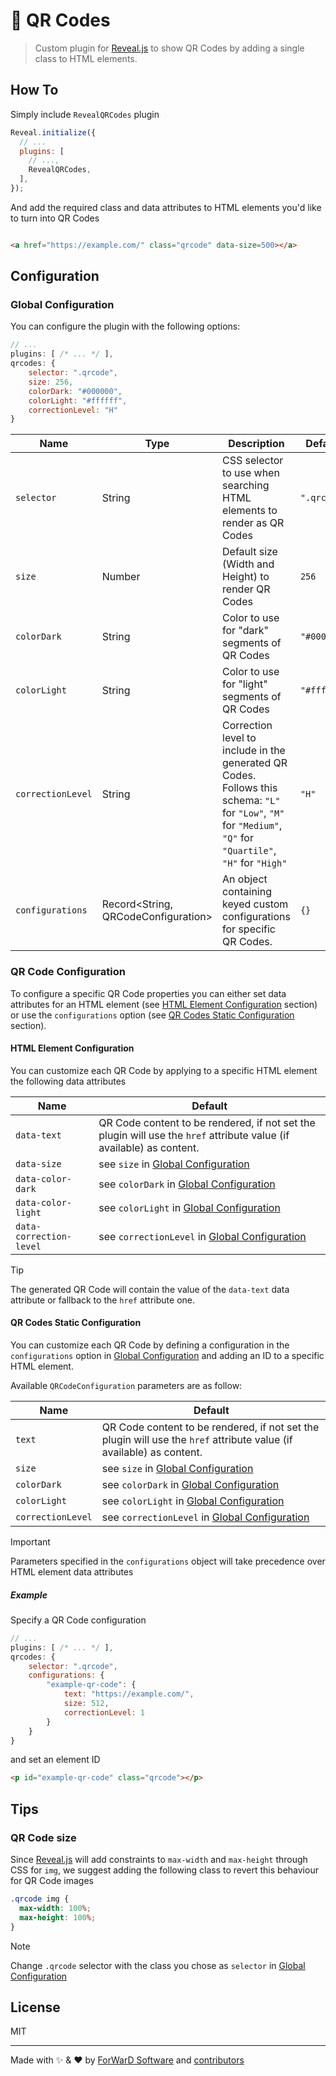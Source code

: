 # 🔳 QR Codes

> Custom plugin for [Reveal.js](https://revealjs.com/) to show QR Codes by adding a single class to HTML elements.

## How To

Simply include `RevealQRCodes` plugin

```js
Reveal.initialize({
  // ...
  plugins: [
    // ...,
    RevealQRCodes,
  ],
});
```
And add the required class and data attributes to HTML elements you'd like to turn into QR Codes

```html

<a href="https://example.com/" class="qrcode" data-size=500></a>

```

## Configuration

### Global Configuration

You can configure the plugin with the following options:

```js
// ...
plugins: [ /* ... */ ],
qrcodes: {
    selector: ".qrcode",
    size: 256,
    colorDark: "#000000",
    colorLight: "#ffffff",
    correctionLevel: "H"
}
```

| Name              | Type                                | Description                                                                                                                                                     | Default     |
| ----------------- | ----------------------------------- | --------------------------------------------------------------------------------------------------------------------------------------------------------------- | ----------- |
| `selector`        | String                              | CSS selector to use when searching HTML elements to render as QR Codes                                                                                          | `".qrcode"` |
| `size`            | Number                              | Default size (Width and Height) to render QR Codes                                                                                                              | `256`       |
| `colorDark`       | String                              | Color to use for "dark" segments of QR Codes                                                                                                                    | `"#000000"` |
| `colorLight`      | String                              | Color to use for "light" segments  of QR Codes                                                                                                                  | `"#ffffff"` |
| `correctionLevel` | String                              | Correction level to include in the generated QR Codes. Follows this schema: `"L"` for `"Low"`, `"M"` for `"Medium"`, `"Q"` for `"Quartile"`, `"H"` for `"High"` | `"H"`       |
| `configurations`  | Record<String, QRCodeConfiguration> | An object containing keyed custom configurations for specific QR Codes.                                                                                         | `{}`        |

### QR Code Configuration

To configure a specific QR Code properties you can either set data attributes for an HTML element (see [HTML Element Configuration](#html-element-configuration) section) or use the `configurations` option (see [QR Codes Static Configuration](#qr-codes-static-configuration) section). 

#### HTML Element Configuration

You can customize each QR Code by applying to a specific HTML element the following data attributes

| Name                    | Default                                                                                                              |
| ----------------------- | -------------------------------------------------------------------------------------------------------------------- |
| `data-text`             | QR Code content to be rendered, if not set the plugin will use the `href` attribute value (if available) as content. |
| `data-size`             | see `size` in [Global Configuration](#global-configuration)                                                          |
| `data-color-dark`       | see `colorDark` in [Global Configuration](#global-configuration)                                                     |
| `data-color-light`      | see `colorLight` in [Global Configuration](#global-configuration)                                                    |
| `data-correction-level` | see `correctionLevel` in [Global Configuration](#global-configuration)                                               |


> [!TIP]
> The generated QR Code will contain the value of the `data-text` data attribute or fallback to the `href` attribute one.


#### QR Codes Static Configuration

You can customize each QR Code by defining a configuration in the `configurations` option in [Global Configuration](#global-configuration) and adding an ID to a specific HTML element.

Available `QRCodeConfiguration` parameters are as follow:

| Name              | Default                                                                                                              |
| ----------------- | -------------------------------------------------------------------------------------------------------------------- |
| `text`            | QR Code content to be rendered, if not set the plugin will use the `href` attribute value (if available) as content. |
| `size`            | see `size` in [Global Configuration](#global-configuration)                                                          |
| `colorDark`       | see `colorDark` in [Global Configuration](#global-configuration)                                                     |
| `colorLight`      | see `colorLight` in [Global Configuration](#global-configuration)                                                    |
| `correctionLevel` | see `correctionLevel` in [Global Configuration](#global-configuration)                                               |


> [!IMPORTANT]
> Parameters specified in the `configurations` object will take precedence over HTML element data attributes

##### Example

Specify a QR Code configuration

```js
// ...
plugins: [ /* ... */ ],
qrcodes: {
    selector: ".qrcode",
    configurations: {
        "example-qr-code": {
            text: "https://example.com/",
            size: 512,
            correctionLevel: 1
        }
    }
}
```

and set an element ID

```html
<p id="example-qr-code" class="qrcode"></p>
```


## Tips

### QR Code size

Since [Reveal.js](https://revealjs.com/) will add constraints to `max-width` and `max-height` through CSS for `img`, we suggest adding the following class to revert this behaviour for QR Code images

```css
.qrcode img {
  max-width: 100%;
  max-height: 100%;
}
```

> [!NOTE]
> Change `.qrcode` selector with the class you chose as `selector` in [Global Configuration](#global-configuration)


## License

MIT

---

Made with ✨ & ❤️ by [ForWarD Software](https://github.com/forwardsoftware) and [contributors](https://github.com/forwardsoftware/revealjs-plugins/graphs/contributors)
